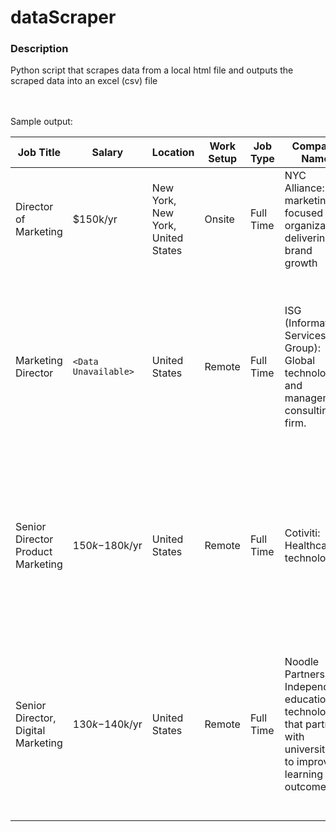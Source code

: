 # dataScraper
### Description
Python script that scrapes data from a local html file and outputs the scraped data into an excel (csv) file

<br><br>
Sample output:

| Job Title                         | Salary           | Location                                      | Work Setup | Job Type  | Company Name                                                                 | Qualifications                                                                                                                                                                                                                                      | Tools                                                                                                        |
|-----------------------------------|------------------|-----------------------------------------------|-------------|------------|------------------------------------------------------------------------------|------------------------------------------------------------------------------------------------------------------------------------------------------------------------------------------------------------------------------------------------------|--------------------------------------------------------------------------------------------------------------|
| Director of Marketing             | $150k/yr         | New York, New York, United States             | Onsite      | Full Time  | NYC Alliance: A marketing-focused organization delivering brand growth       | `<Data Unavailable>`                                                                                                                                                                                                                                | `<Data Unavailable>`                                                                                         |
| Marketing Director                | `<Data Unavailable>` | United States                                | Remote      | Full Time  | ISG (Information Services Group): Global technology and management consulting firm. | 5+ YOE Lead B2B marketing with AI-centric strategies; remote with travel; 5+ years in marketing at a large firm; strong storytelling, PM, stakeholder mgmt; Bachelor’s in marketing or communications.                                                | Marketing automation, Analytics tools, AI-based tools                                                        |
| Senior Director Product Marketing | $150k-$180k/yr   | United States                                | Remote      | Full Time  | Cotiviti: Healthcare technology.                                             | 7+ YOE Senior Director of Product Marketing with 7+ years in healthcare marketing, strategic planning, market research, messaging, and content leadership.                                                                                           | Marketing automation, Content management, Salesforce, Adobe Creative Suite, Google Analytics                 |
| Senior Director, Digital Marketing | $130k-$140k/yr  | United States                                | Remote      | Full Time  | Noodle Partners: Independent education technology that partners with universities to improve learning outcomes. | 8+ YOE 5+ Mgmt 8+ years digital marketing, 5+ in leadership; Bachelor’s degree or equivalent; proven leadership; hands-on paid media expertise; higher education marketing preferred.                                                               | Google Ads, Meta (Facebook), LinkedIn, YouTube, Programmatic Advertising, Affiliate Marketing, Marketing Analytics |
